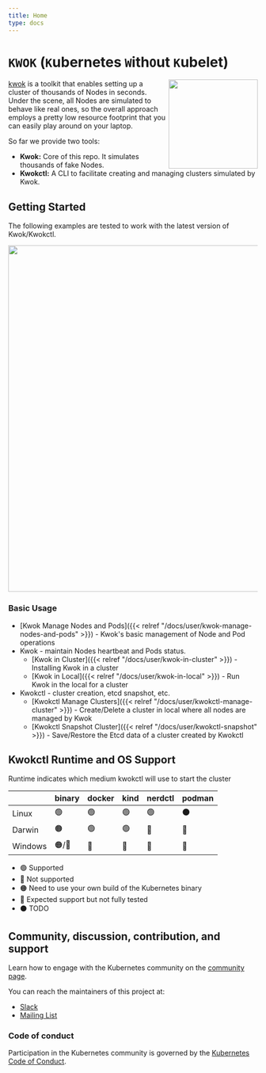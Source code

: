 ```yaml
---
title: Home
type: docs
---
```


# `KWOK` (`K`ubernetes `W`ith`O`ut `K`ubelet)

<img align="right" width="180px" src="/favicon.svg">

[kwok](https://sigs.k8s.io/kwok) is a toolkit that enables setting up a cluster of thousands of Nodes in seconds.
Under the scene, all Nodes are simulated to behave like real ones, so the overall approach employs
a pretty low resource footprint that you can easily play around on your laptop.

So far we provide two tools:

- **Kwok:** Core of this repo. It simulates thousands of fake Nodes.
- **Kwokctl:** A CLI to facilitate creating and managing clusters simulated by Kwok.

## Getting Started

The following examples are tested to work with the latest version of Kwok/Kwokctl.

<img width="700px" src="/manage-clusters.svg">

### Basic Usage

- [Kwok Manage Nodes and Pods]({{< relref "/docs/user/kwok-manage-nodes-and-pods" >}}) - Kwok's basic management of Node and Pod operations
- Kwok - maintain Nodes heartbeat and Pods status.
    - [Kwok in Cluster]({{< relref "/docs/user/kwok-in-cluster" >}}) - Installing Kwok in a cluster
    - [Kwok in Local]({{< relref "/docs/user/kwok-in-local" >}}) - Run Kwok in the local for a cluster
- Kwokctl - cluster creation, etcd snapshot, etc.
    - [Kwokctl Manage Clusters]({{< relref "/docs/user/kwokctl-manage-cluster" >}}) - Create/Delete a cluster in local where all nodes are managed by Kwok
    - [Kwokctl Snapshot Cluster]({{< relref "/docs/user/kwokctl-snapshot" >}}) - Save/Restore the Etcd data of a cluster created by Kwokctl

## Kwokctl Runtime and OS Support

Runtime indicates which medium kwokctl will use to start the cluster

|         | binary | docker | kind | nerdctl | podman |
| ------- | ------ | ------ | ---- | ------- | ------ |
| Linux   | 🟢      | 🟢      | 🟢    | 🟢       | ⚫      |
| Darwin  | 🟠      | 🟢      | 🟢    | 🔴       | 🔴      |
| Windows | 🟠/🔵    | 🔵      | 🔵    | 🔴       | 🔴      |

- 🟢 Supported
- 🔴 Not supported
- 🟠 Need to use your own build of the Kubernetes binary
- 🔵 Expected support but not fully tested
- ⚫ TODO

## Community, discussion, contribution, and support

Learn how to engage with the Kubernetes community on the [community page](http://kubernetes.io/community/).

You can reach the maintainers of this project at:

- [Slack](https://kubernetes.slack.com/messages/sig-scheduling)
- [Mailing List](https://groups.google.com/forum/#!forum/kubernetes-sig-scheduling)

### Code of conduct

Participation in the Kubernetes community is governed by the [Kubernetes Code of Conduct](https://github.com/kubernetes-sigs/kwok/blob/main/code-of-conduct.md).
